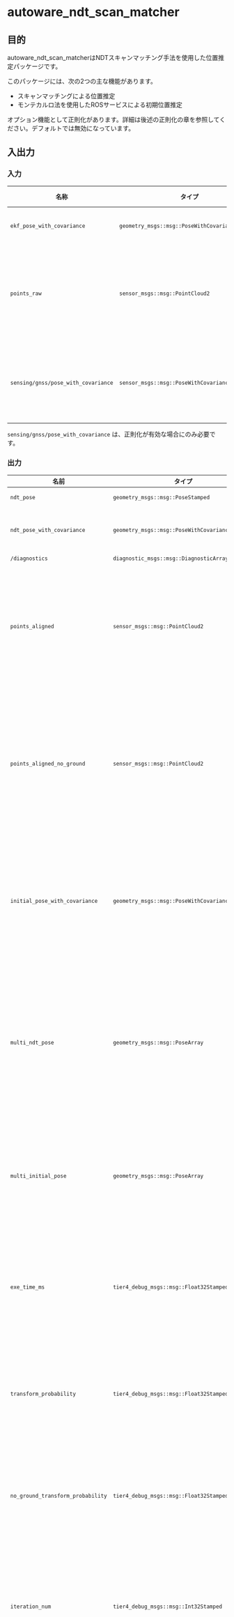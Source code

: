 # autoware_ndt_scan_matcher

## 目的

autoware_ndt_scan_matcherはNDTスキャンマッチング手法を使用した位置推定パッケージです。

このパッケージには、次の2つの主な機能があります。

- スキャンマッチングによる位置推定
- モンテカルロ法を使用したROSサービスによる初期位置推定

オプション機能として正則化があります。詳細は後述の正則化の章を参照してください。デフォルトでは無効になっています。

## 入出力

### 入力

| 名称                                | タイプ                                          | 説明                   |
| ----------------------------------- | ----------------------------------------------- | ---------------------- |
| `ekf_pose_with_covariance`          | `geometry_msgs::msg::PoseWithCovarianceStamped` | 初期位置               |
| `points_raw`                        | `sensor_msgs::msg::PointCloud2`                 | センサポイントクラウド |
| `sensing/gnss/pose_with_covariance` | `sensor_msgs::msg::PoseWithCovarianceStamped`   | 正規化項の基本位置     |

`sensing/gnss/pose_with_covariance` は、正則化が有効な場合にのみ必要です。

### 出力

| 名前                              | タイプ                                          | 説明                                                                                               |
| --------------------------------- | ----------------------------------------------- | -------------------------------------------------------------------------------------------------- |
| `ndt_pose`                        | `geometry_msgs::msg::PoseStamped`               | 推定位相                                                                                           |
| `ndt_pose_with_covariance`        | `geometry_msgs::msg::PoseWithCovarianceStamped` | 共分散による推定位相                                                                               |
| `/diagnostics`                    | `diagnostic_msgs::msg::DiagnosticArray`         | 診断                                                                                               |
| `points_aligned`                  | `sensor_msgs::msg::PointCloud2`                 | [デバッグトピック] スキャンマッチングでアラインされた点群                                          |
| `points_aligned_no_ground`        | `sensor_msgs::msg::PointCloud2`                 | [デバッグトピック] スキャンマッチングでアラインされた、地面を除いた点群                            |
| `initial_pose_with_covariance`    | `geometry_msgs::msg::PoseWithCovarianceStamped` | [デバッグトピック] スキャンマッチングで使用される初期位相                                          |
| `multi_ndt_pose`                  | `geometry_msgs::msg::PoseArray`                 | [デバッグトピック] 実時間共分散推定におけるさまざまな初期位相からの推定位相                        |
| `multi_initial_pose`              | `geometry_msgs::msg::PoseArray`                 | [デバッグトピック] 実時間共分散推定における初期位相                                                |
| `exe_time_ms`                     | `tier4_debug_msgs::msg::Float32Stamped`         | [デバッグトピック] スキャンマッチングの実行時間 [ミリ秒]                                           |
| `transform_probability`           | `tier4_debug_msgs::msg::Float32Stamped`         | [デバッグトピック] スキャンマッチングのスコア                                                      |
| `no_ground_transform_probability` | `tier4_debug_msgs::msg::Float32Stamped`         | [デバッグトピック] 地面のない LiDAR スキャンのスコア                                               |
| `iteration_num`                   | `tier4_debug_msgs::msg::Int32Stamped`           | [デバッグトピック] スキャンマッチングのイテレーション数                                            |
| `initial_to_result_relative_pose` | `geometry_msgs::msg::PoseStamped`               | [デバッグトピック] 初期点と収束点間の相対位相                                                      |
| `initial_to_result_distance`      | `tier4_debug_msgs::msg::Float32Stamped`         | [デバッグトピック] 初期点と収束点間の距離 [メートル]                                               |
| `initial_to_result_distance_old`  | `tier4_debug_msgs::msg::Float32Stamped`         | [デバッグトピック] 線形補間で使用される古い 2 つの初期点のうちの 1 つと収束点の距離差 [メートル]   |
| `initial_to_result_distance_new`  | `tier4_debug_msgs::msg::Float32Stamped`         | [デバッグトピック] 線形補間で使用される新しい 2 つの初期点のうちの 1 つと収束点の距離差 [メートル] |
| `ndt_marker`                      | `visualization_msgs::msg::MarkerArray`          | [デバッグトピック] デバッグ用のマーカー                                                            |
| `monte_carlo_initial_pose_marker` | `visualization_msgs::msg::MarkerArray`          | [デバッグトピック] 初期位置推定に使用されるパーティクル                                            |

### サービス

| Name            | Type                                                         | Description          |
| --------------- | ------------------------------------------------------------ | -------------------- |
| `ndt_align_srv` | `autoware_localization_srvs::srv::PoseWithCovarianceStamped` | 初期姿勢推定サービス |

## パラメーター

### コアパラメーター

#### フレーム

{{ json_to_markdown("localization/autoware_ndt_scan_matcher/schema/ja/frame.json") }}

#### Sensor Points

{{ json_to_markdown("localization/autoware_ndt_scan_matcher/schema/ja/sensor_points.json") }}

#### Ndt

{{ json_to_markdown("localization/autoware_ndt_scan_matcher/schema/ja/ndt.json") }}

#### 初期姿勢推定

{{ json_to_markdown("localization/autoware_ndt_scan_matcher/schema/ja/initial_pose_estimation.json") }}

#### 検証

{{ json_to_markdown("localization/autoware_ndt_scan_matcher/schema/ja/validation.json") }}

#### スコア推定

{{ json_to_markdown("localization/autoware_ndt_scan_matcher/schema/ja/score_estimation.json") }}

#### 共分散

{{ json_to_markdown("localization/autoware_ndt_scan_matcher/schema/ja/covariance.json") }}

## 正則化

### 概要

この関数は、正規化項をNDT最適化問題に追加し、次のようになります。

$$
\begin{align}
    \min_{\mathbf{R},\mathbf{t}}
    \mathrm{NDT}(\mathbf{R},\mathbf{t})
    +\mathrm{scale\ factor}\cdot \left|
        \mathbf{R}^\top
        (\mathbf{t_{base}-\mathbf{t}})
        \cdot
        \begin{pmatrix}
            1\\
            0\\
            0
        \end{pmatrix}
        \right|^2
\end{align}
$$

ここで、t_baseはGNSSまたは他の手段によって測定されたベース位置です。
NDT(R,t)は純粋なNDTコスト関数を表します。
正則化項は、最適解を車両の**縦方向**のベース位置にシフトさせます。
ベース位置に対する**縦方向**の誤差のみが考慮され、Z軸および横方向の誤差は考慮されません。

**正則化**

正則化項には回転がパラメータとして含まれていますが、最適化を安定化するために、それらに関連付けられた勾配とヘッセ行列を計算しません。
具体的には、勾配は次のように計算されます。

$$
\begin{align}
    &g_x=\nabla_x \mathrm{NDT}(\mathbf{R},\mathbf{t}) + 2 \mathrm{scale\ factor} \cos\theta_z\cdot e_{\mathrm{longitudinal}}
    \\
    &g_y=\nabla_y \mathrm{NDT}(\mathbf{R},\mathbf{t}) + 2 \mathrm{scale\ factor} \sin\theta_z\cdot e_{\mathrm{longitudinal}}
    \\
    &g_z=\nabla_z \mathrm{NDT}(\mathbf{R},\mathbf{t})
    \\
    &g_\mathbf{R}=\nabla_\mathbf{R} \mathrm{NDT}(\mathbf{R},\mathbf{t})
\end{align}
$$

正則化はデフォルトで無効になっています。
使用する場合は、以下のパラメータを編集して有効にしてください。

#### 正則化が利用できる場所

この機能は、GNSS が利用可能な特徴のない道路で有効です。たとえば、

- 橋
- 高速道路
- 農道

以下のように、ベース位置トピックを GNSS 以外のものにリマッピングすることで、これらの外部でも有効にすることができます。

#### 他のベース位置の使用

GNSS 以外の場合は、磁気マーカーやビジュアルマーカーなどから取得した他のグローバル位置トピックを提供できます（利用可能であれば）。
（現在、Autoware はそのような姿勢を与えるノードを提供していません。）正則化にトピックを使用するには、`ndt_scan_matcher.launch.xml` 内で`input_regularization_pose_topic` をトピックにリマッピングする必要があります。
デフォルトでは、`/sensing/gnss/pose_with_covariance` にリマッピングされます。

#### 制限

この機能は、最近サブスクライブした姿勢から線形補間によってベース位置を決定するため、走行速度に対して低い周波数で公開されるトピックは使用できません。
不適切な線形補間は、最適化結果が悪くなる可能性があります。

ベース位置に GNSS を使用する場合、トンネル、屋内、高層ビルの近くで正則化がマイナスの影響を与える可能性があります。
これは、ベース位置が実際の値から大きく離れている場合、NDT スキャンマッチングが不適切な最適位置に収束する可能性があるためです。

### パラメータ

{{ json_to_markdown("localization/autoware_ndt_scan_matcher/schema/sub/ndt_regularization.json") }}

正則化は、GNSS がどのシーンでも適切なベース位置を提供するのに十分な精度とは限らないため、デフォルトで無効になっています。

`scale_factor` が大きすぎると、NDT がベース位置に引き寄せられ、スキャンマッチングが失敗する可能性があります。
逆に、小さすぎると、正則化の利点が失われます。

`scale_factor` を 0 に設定することは、正則化を無効にすることと同じであることに注意してください。

### 例

以下の図は、テストされたマップを示しています。

- 右側はフィーチャがほとんどないマップです。このマップでは、NDTは適切にローカライズできません。

<img src="./media/bridge_map.jpg" alt="drawing" width="300"/> <img src="./media/bridge_map_less_feature.jpg" alt="drawing" width="300"/>

次の図は、それぞれ、フィーチャが少ないマップ上で見積もった軌跡と、正規化が有効なNDTで見積もった軌跡を示しています。
軌跡の色は、フィーチャが豊富なマップで計算された基準軌跡からの誤差（メートル）を示します。

- 左側の図は、純粋なNDTではブリッジに longitudinal エラーが生じ、回復できないことを示しています。
- 右側の図は、正規化により longitudinal エラーが抑制されることを示しています。

<img src="./media/trajectory_without_regularization.png" alt="drawing" width="300"/> <img src="./media/trajectory_with_regularization.png" alt="drawing" width="300"/>

## 動的マップロード

Autowareは `ndt_scan_matcher` 用の動的マップロード機能をサポートしています。この機能を使用することで、NDTは周囲のポイントクラウドマップを `pointcloud_map_loader` に動的に要求し、オンラインでマップを受信して処理します。

この機能を使用すると、`ndt_scan_matcher` は理論的にはメモリ使用量に関して任意の大規模マップを処理できます。（浮動小数点誤差などの他の要因によって制限が存在する可能性があることに注意してください）

<img src="./media/differential_area_loading.gif" alt="drawing" width="400"/>

### 追加インターフェイス

#### 追加出力

| 名                            | タイプ                          | 説明                                                       |
| ----------------------------- | ------------------------------- | ---------------------------------------------------------- |
| `debug/loaded_pointcloud_map` | `sensor_msgs::msg::PointCloud2` | ローカライゼーション用に使用される点群マップ（デバッグ用） |

#### 追加クライアント

| 名前                | 型                                                     | 説明                       |
| ------------------- | ------------------------------------------------------ | -------------------------- |
| `client_map_loader` | `autoware_map_msgs::srv::GetDifferentialPointCloudMap` | マップ読み込みクライアント |

### パラメータ

{{ json_to_markdown("localization/autoware_ndt_scan_matcher/schema/sub/dynamic_map_loading.json") }}

### 動的マップロードの注意事項

`ndt_scan_matcher` で動的マップロード機能を使用するには、PCD ファイルをグリッドに分割する必要があります（推奨サイズ：20 [m] x 20 [m]）。

マップが2つ以上の大きなマップ（例：1000 [m] x 1000 [m]）に分割されている場合、動的マップロードは失敗する可能性があります。次のいずれかを提供してください。

- PCD マップファイル 1 つ
- 小さいサイズ（~20 [m]）に分割された複数の PCD マップファイル

Autoware チュートリアルの `sample-map-rosbag` の分割された PCD マップを次に示します。[`sample-map-rosbag_split.zip`](https://github.com/autowarefoundation/autoware.universe/files/10349104/sample-map-rosbag_split.zip)

| PCDファイル  | NDTがマップを読み込む方法 |
| :----------: | :-----------------------: |
| 単一ファイル |       一括（標準）        |
| 複数ファイル |           動的            |

## グランドLiDARスキャンなしでのスキャンマッチングスコア

### 概要

これは、グランドLiDARスキャンを使用せずにスキャンマッチングスコアを推定する関数です。このスコアは、現在の局所化パフォーマンスをより正確に反映できます。
[関連するissue](https://github.com/autowarefoundation/autoware.universe/issues/2044)。

### パラメータ

{{ json_to_markdown("localization/autoware_ndt_scan_matcher/schema/sub/score_estimation_no_ground_points.json") }}

## 2Dリアルタイム共分散推定

### 概要

当初、NDTスキャンマッチングの共分散は固定値（FIXED_VALUEモード）です。
そのため、2D共分散（xx、xy、yx、yy）のリアルタイム推定には、LAPLACE_APPROXIMATION、MULTI_NDT、MULTI_NDT_SCOREの3つのモードが用意されています。
LAPLACE_APPROXIMATIONは、NDTスキャンマッチングによって得られたヘシアンのXY（2x2）部分の逆行列を計算し、それを共分散行列として使用します。
一方、MULTI_NDTとMULTI_NDT_SCOREは、複数の初期姿勢からのNDT収束を利用して2D共分散を取得します。
理想的には、複数の初期姿勢の配置は、NDTスコア関数のヘシアン行列によって効率的に制限されます。
この実装では、コードを簡素化するために初期位置の数が固定されています。
MULTI_NDTは、共分散を得るために各初期位置で収束するまで計算を実行する一方、MULTI_NDT_SCOREは最近傍ボクセル変換尤度を使用します。
rviz2でndt_pose_with_covarianceを設定すると、共分散をndtからエラー楕円として見ることができます。
[元論文](https://www.fujipress.jp/jrm/rb/robot003500020435/)。

<img src="./media/calculation_of_ndt_covariance.png" alt="drawing" width="600"/>

この関数は大量の計算リソースを消費すると健全なシステムの挙動を損なう可能性があることに注意してください。

### パラメータ

リアルタイムで2D共分散を計算するための3つの方法があります。covariance_estimation_typeを変更することで方法を選択できます。
initial_pose_offset_modelは、ヘシアン行列の第1主成分の方向に（x、y）=（0、0）を中心に回転します。
initial_pose_offset_model_xとinitial_pose_offset_model_yは同じ数の要素を持つ必要があります。
MULTI_NDT_SCOREモードでは、出力2D共分散のスケールを温度に応じて調整できます。

{{ json_to_markdown("localization/autoware_ndt_scan_matcher/schema/sub/covariance_covariance_estimation.json") }}

## 診断

### scan_matching_status

<img src="./media/diagnostic_scan_matching_status.png" alt="drawing" width="600"/>

| Name                                             | 説明                                                         | 警告への遷移条件                                                                                                                                                                                                                                                                                                  | エラーへの遷移条件 | 推定結果の破棄の有無 ( `skipping_publish_num` に影響)                                           |
| ------------------------------------------------ | ------------------------------------------------------------ | ----------------------------------------------------------------------------------------------------------------------------------------------------------------------------------------------------------------------------------------------------------------------------------------------------------------- | ------------------ | ----------------------------------------------------------------------------------------------- |
| `topic_time_stamp`                               | 入力トピックのタイムスタンプ                                 | なし                                                                                                                                                                                                                                                                                                              | なし               | いいえ                                                                                          |
| `sensor_points_size`                             | センサーポイントのサイズ                                     | サイズが `sensor_points.timeout_sec` より **長い**                                                                                                                                                                                                                                                                | なし               | はい                                                                                            |
| `sensor_points_delay_time_sec`                   | センサーポイントの遅延時間                                   | 時刻が `sensor_points.timeout_sec` より **長い**                                                                                                                                                                                                                                                                  | なし               | はい                                                                                            |
| `is_succeed_transform_sensor_points`             | センサーポイントの変換が成功したかどうか                     | なし                                                                                                                                                                                                                                                                                                              | 失敗               | はい                                                                                            |
| `sensor_points_max_distance`                     | センサーポイントの最大距離                                   | 最大距離が `sensor_points.required_distance` より **短い**                                                                                                                                                                                                                                                        | なし               | はい                                                                                            |
| `is_activated`                                   | ノードが "active" 状態であるかどうか                         | "active" 状態ではない                                                                                                                                                                                                                                                                                             | なし               | `is_activated` が false の場合、推定は実行されず、 `skipping_publish_num` は 0 に設定されます。 |
| `is_succeed_interpolate_initial_pose`            | 初期姿勢の補間が成功したかどうか                             | 失敗。<br>(1) `initial_pose_buffer_` のサイズが **2** より小さい。<br>(2) 初期姿勢とセンサーポイントクラウド間のタイムスタンプの差が `validation.initial_pose_timeout_sec` より **長い**。<br>(3) 線形補間に使用される 2 つ の初期姿勢間の距離の差が `validation.initial_pose_distance_tolerance_m` より **長い** | なし               | はい                                                                                            |
| `is_set_map_points`                              | マップポイントが設定されているかどうか                       | 設定されていない                                                                                                                                                                                                                                                                                                  | なし               | はい                                                                                            |
| `iteration_num`                                  | 整列を計算する回数                                           | 回数が `ndt.max_iterations` より **多い**                                                                                                                                                                                                                                                                         | なし               | はい                                                                                            |
| `local_optimal_solution_oscillation_num`         | ソリューションが振動していると判断された回数                 | 回数が **10** より **多い**                                                                                                                                                                                                                                                                                       | なし               | はい                                                                                            |
| `transform_probability`                          | マップがセンサーポイントとどれほどよく一致するかを表すスコア | スコアが `score_estimation.converged_param_transform_probability` より **小さい** (`score_estimation.converged_param_type` が 0=TRANSFORM_PROBABILITY の場合のみ)                                                                                                                                                 | なし               | はい                                                                                            |
| `transform_probability_diff`                     | 現在 `ndt` 最適化のtpスコア差                                | なし                                                                                                                                                                                                                                                                                                              | なし               | いいえ                                                                                          |
| `transform_probability_before`                   | 現在 `ndt` 最適化前のtpスコア                                | なし                                                                                                                                                                                                                                                                                                              | なし               | いいえ                                                                                          |
| `nearest_voxel_transformation_likelihood`        | マップがセンサーポイントとどれほどよく一致するかを表すスコア | スコアが `score_estimation.converged_param_nearest_voxel_transformation_likelihood` より **小さい** (`score_estimation.converged_param_type` が 1=NEAREST_VOXEL_TRANSFORMATION_LIKELIHOOD の場合のみ)                                                                                                             | なし               | はい                                                                                            |
| `nearest_voxel_transformation_likelihood_diff`   | 現在 `ndt` 最適化のnvtlスコア差                              | なし                                                                                                                                                                                                                                                                                                              | なし               | いいえ                                                                                          |
| `nearest_voxel_transformation_likelihood_before` | 現在 `ndt` 最適化前のnvtlスコア                              | なし                                                                                                                                                                                                                                                                                                              | なし               | いいえ                                                                                          |
| `distance_initial_to_result`                     | 収束処理前と後の位置間の距離                                 | 距離が `validation.initial_to_result_distance_tolerance_m` より **長い**                                                                                                                                                                                                                                          | なし               | いいえ                                                                                          |
| `execution_time`                                 | 収束処理時間                                                 | 時刻が `validation.critical_upper_bound_exe_time_ms` より **長い**                                                                                                                                                                                                                                                | なし               | いいえ                                                                                          |
| `skipping_publish_num`                           | 連続して推定結果を破棄した回数                               | 回数が `validation.skipping_publish_num` 以上                                                                                                                                                                                                                                                                     | なし               | -                                                                                               |

※`sensor_points_callback`は`trigger_node_service`および`ndt_align_service`と同一コールバックグループを共有しています。結果的に、初期ポーズ推定に時間がかかりすぎると、この診断は古くなる可能性があります。

### initial_pose_subscriber_status

<img src="./media/diagnostic_initial_pose_subscriber_status.png" alt="drawing" width="600"/>

| 名前                   | 説明                                              | 注意の状態への遷移条件 | エラーの状態への遷移条件 |
| ---------------------- | ------------------------------------------------- | ---------------------- | ------------------------ |
| `topic_time_stamp`     | 入力トピックのタイムスタンプ                      | なし                   | なし                     |
| `is_activated`         | ノードが「アクティブ」状態であるかどうか          | 「アクティブ」状態以外 | なし                     |
| `is_expected_frame_id` | 入力フレーム IDが `frame.map_frame`と同一かどうか | なし                   | 異なる場合               |

### regularization_pose_subscriber_status

<img src="./media/diagnostic_regularization_pose_subscriber_status.png" alt="drawing" width="600"/>

| Name               | Description                  | Transition condition to Warning | Transition condition to Error |
| ------------------ | ---------------------------- | ------------------------------- | ----------------------------- |
| `topic_time_stamp` | 入力トピックのタイムスタンプ | なし                            | なし                          |

### trigger_node_service_status

<img src="./media/diagnostic_trigger_node_service_status.png" alt="図" width="600"/>

| 名称                      | 説明                             | Warningへの移行条件 | Errorへの移行条件 |
| ------------------------- | -------------------------------- | ------------------- | ----------------- |
| `service_call_time_stamp` | サービス呼び出しのタイムスタンプ | なし                | なし              |
| `is_activated`            | ノードが「アクティブ」状態か否か | なし                | なし              |
| `is_succeed_service`      | サービスプロセスの成功または失敗 | なし                | なし              |

※
この診断はサービスが呼び出されたときにのみ発行されるので、初期姿勢推定が完了すると古いものになります。

### ndt_align_service_status

<img src="./media/diagnostic_ndt_align_service_status.png" alt="図" width="600"/>

| 名前                                | 説明                                                                                                                                                                                                                                         | 警告への遷移条件 | エラーへの遷移条件                                         |
| ----------------------------------- | -------------------------------------------------------------------------------------------------------------------------------------------------------------------------------------------------------------------------------------------- | ---------------- | ---------------------------------------------------------- |
| `service_call_time_stamp`           | サービス呼び出しのタイムスタンプ                                                                                                                                                                                                             | なし             | なし                                                       |
| `is_succeed_transform_initial_pose` | 初期位置の変換に成功したかどうか                                                                                                                                                                                                             | なし             | エラー                                                     |
| `is_need_rebuild`                   | マップを再構築する必要があるかどうか。まだマップがロードされていない場合、または「`distance_last_update_position_to_current_position encounters`」がエラー状態の場合、マップの再構築が必要と見なされ、`is_need_rebuild` が `True` になります | なし             | なし                                                       |
| `maps_size_before`                  | マップの更新前のマップ数                                                                                                                                                                                                                     | なし             | なし                                                       |
| `is_succeed_call_pcd_loader`        | pcd_loader サービスの呼び出しに成功したかどうか                                                                                                                                                                                              | エラー           | なし                                                       |
| `maps_to_add_size`                  | 追加されるマップ数                                                                                                                                                                                                                           | なし             | なし                                                       |
| `maps_to_remove_size`               | 削除されるマップ数                                                                                                                                                                                                                           | なし             | なし                                                       |
| `map_update_execution_time`         | マップの更新にかかる時間                                                                                                                                                                                                                     | なし             | なし                                                       |
| `maps_size_after`                   | マップの更新後のマップ数                                                                                                                                                                                                                     | なし             | なし                                                       |
| `is_updated_map`                    | マップが更新されたかどうか。マップの更新を実行できなかった場合、またはマップを更新する必要がなかった場合、`False` になります。                                                                                                               | なし             | `is_updated_map` が `False` で `is_need_rebuild` が `True` |
| `is_set_map_points`                 | マップポイントが設定されているかどうか                                                                                                                                                                                                       | 設定されていない | なし                                                       |
| `is_set_sensor_points`              | センサーポイントが設定されているかどうか                                                                                                                                                                                                     | 設定されていない | なし                                                       |
| `best_particle_score`               | 粒子のベストスコア                                                                                                                                                                                                                           | なし             | なし                                                       |
| `is_succeed_service`                | サービスの処理が成功したかどうか                                                                                                                                                                                                             | エラー           | なし                                                       |

※
この診断はサービスが呼び出され時にのみ発行されるため、初期ポーズ推定が完了すると古くなります。

### マップ更新ステータス

<img src="./media/diagnostic_map_update_status.png" alt="drawing" width="600"/>

| 項目                                                | 説明                                                                                                                                                                                                                               | 警告状態への移行条件  | エラー状態への移行条件                                                                          |
| --------------------------------------------------- | ---------------------------------------------------------------------------------------------------------------------------------------------------------------------------------------------------------------------------------- | --------------------- | ----------------------------------------------------------------------------------------------- |
| `timer_callback_time_stamp`                         | `timer_callback` の呼び出しタイムスタンプ                                                                                                                                                                                          | なし                  | なし                                                                                            |
| `is_activated`                                      | ノードが "activate" 状態であるかどうか                                                                                                                                                                                             | "activate" 状態でない | なし                                                                                            |
| `is_set_last_update_position`                       | `last_update_position` が設定されているかどうか                                                                                                                                                                                    | 設定されてない        | なし                                                                                            |
| `distance_last_update_position_to_current_position` | `last_update_position` から現在の位置までの距離                                                                                                                                                                                    | なし                  | (距離 + `dynamic_map_loading.lidar_radius`) が `dynamic_map_loading.map_radius` より **大きい** |
| `is_need_rebuild`                                   | マップを再構築する必要があるかどうか。まだマップが読み込まれていなかったり、`distance_last_update_position_to_current_position` がエラー状態を検出したりすると、マップを再構築する必要があり、`is_need_rebuild` が `True` になる。 | なし                  | なし                                                                                            |
| `maps_size_before`                                  | マップ更新前のマップの数                                                                                                                                                                                                           | なし                  | なし                                                                                            |
| `is_succeed_call_pcd_loader`                        | `pcd_loader` サービスを呼び出すことに成功したかどうか                                                                                                                                                                              | 失敗                  | なし                                                                                            |
| `maps_to_add_size`                                  | 追加するマップの数                                                                                                                                                                                                                 | なし                  | なし                                                                                            |
| `maps_to_remove_size`                               | 削除するマップの数                                                                                                                                                                                                                 | なし                  | なし                                                                                            |
| `map_update_execution_time`                         | マップ更新の時間                                                                                                                                                                                                                   | なし                  | なし                                                                                            |
| `maps_size_after`                                   | マップ更新後のマップの数                                                                                                                                                                                                           | なし                  | なし                                                                                            |
| `is_updated_map`                                    | マップが更新されたかどうか。マップの更新が実行できなかったか、マップを更新する必要がなかった場合、`False` になる                                                                                                                   | なし                  | `is_updated_map` が `False` だが `is_need_rebuild` が `True`                                    |
